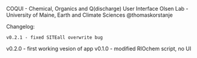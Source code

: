 COQUI - Chemical, Organics and Q(discharge) User Interface 
Olsen Lab - University of Maine, Earth and Climate Sciences 
@thomaskorstanje



Changelog:


    v0.2.1 - fixed SITEall overwrite bug 
v0.2.0 - first working vesion of app 
v0.1.0 - modified RIOchem script, no UI
